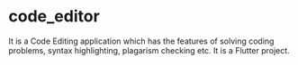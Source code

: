 # code_editor

It is a Code Editing application which has the features of solving coding problems, syntax highlighting, plagarism checking etc.
It is a Flutter project.


